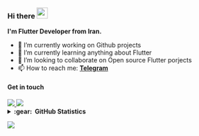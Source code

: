 ### Hi there <img src="https://media.giphy.com/media/hvRJCLFzcasrR4ia7z/giphy.gif" width="25px">

**I'm Flutter Developer from Iran.**


- 🔭 I’m currently working on Github projects
- 🌱 I’m currently learning anything about Flutter
- 👯 I’m looking to collaborate on Open source Flutter porjects
- 📫 How to reach me: **[Telegram](https://t.me/amirnlz)**


#### Get in touch

<a href="https://www.linkedin.com/in/Amirnlz">
   <img src="https://img.icons8.com/fluency/40/000000/linkedin.png"/>
</a>
<a href="https://stackoverflow.com/users/12277290/amir">
  <img src="https://img.icons8.com/fluency/40/000000/stackoverflow.png"/>
</a>



<details>
  <summary><b>:gear: &nbsp;GitHub Statistics</b></summary>
  
<a href="https://github.com/anuraghazra/github-readme-stats">
  
  <img height="200" align="center" src="https://github-readme-stats.vercel.app/api?username=amirnlz&show_icons=true&theme=tokyonight&border_radius=15&border_color=808080"/>
  
  <img height="200" align="center" src="https://github-readme-stats.vercel.app/api/top-langs/?username=amirnlz&layout=compact&theme=tokyonight&border_radius=15&border_color=808080" />
  
</a>
</details>


![](https://komarev.com/ghpvc/?username=amirnlz&color=grey)

